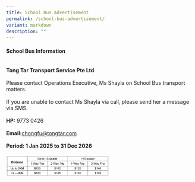 ```yaml
---
title: School Bus Advertisement
permalink: /school-bus-advertisement/
variant: markdown
description: ""
---
```

<h4>School Bus Information</h4>
<br>
<b>Tong Tar Transport Service Pte Ltd</b><br><br>
Please contact Operations Executive, Ms Shayla on School Bus transport matters.
<br><br>If you are unable to contact Ms Shayla via call, please send her a message via SMS.
<br><br><b>HP:</b> 9773 0426
<br><br><b>Email:</b><a href="mailto:chongfu@tongtar.com">chongfu@tongtar.com</a>
<br><br>
<b>Period: 1 Jan 2025 to 31 Dec 2026</b>
<br><br><img style="width:55%" src="/images/price_list_for_bus.png" align="left">